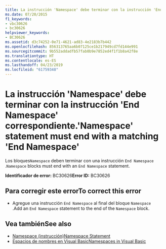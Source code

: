 ```yaml
---
title: La instrucción 'Namespace' debe terminar con la instrucción 'End Namespace' correspondiente.
ms.date: 07/20/2015
f1_keywords:
- vbc30626
- bc30626
helpviewer_keywords:
- BC30626
ms.assetid: d3c74252-0e71-4621-ad83-4e2183b7b442
ms.openlocfilehash: 856313765aa6b07125ce1b217949cd7fd144e991
ms.sourcegitcommit: 9b552addadfb57fab0b9e7852ed4f1f1b8a42f8e
ms.translationtype: HT
ms.contentlocale: es-ES
ms.lasthandoff: 04/23/2019
ms.locfileid: "61759348"
---
```

# <a name="namespace-statement-must-end-with-a-matching-end-namespace"></a><span data-ttu-id="fd756-102">La instrucción 'Namespace' debe terminar con la instrucción 'End Namespace' correspondiente.</span><span class="sxs-lookup"><span data-stu-id="fd756-102">'Namespace' statement must end with a matching 'End Namespace'</span></span>
<span data-ttu-id="fd756-103">Los bloques`Namespace` deben terminar con una instrucción `End Namespace` .</span><span class="sxs-lookup"><span data-stu-id="fd756-103">`Namespace` blocks must end with an `End Namespace` statement.</span></span>  
  
 <span data-ttu-id="fd756-104">**Identificador de error:** BC30626</span><span class="sxs-lookup"><span data-stu-id="fd756-104">**Error ID:** BC30626</span></span>  
  
## <a name="to-correct-this-error"></a><span data-ttu-id="fd756-105">Para corregir este error</span><span class="sxs-lookup"><span data-stu-id="fd756-105">To correct this error</span></span>  
  
- <span data-ttu-id="fd756-106">Agregue una instrucción `End Namespace` al final del bloque `Namespace` .</span><span class="sxs-lookup"><span data-stu-id="fd756-106">Add an `End Namespace` statement to the end of the `Namespace` block.</span></span>  
  
## <a name="see-also"></a><span data-ttu-id="fd756-107">Vea también</span><span class="sxs-lookup"><span data-stu-id="fd756-107">See also</span></span>

- [<span data-ttu-id="fd756-108">Namespace (instrucción)</span><span class="sxs-lookup"><span data-stu-id="fd756-108">Namespace Statement</span></span>](../../visual-basic/language-reference/statements/namespace-statement.md)
- [<span data-ttu-id="fd756-109">Espacios de nombres en Visual Basic</span><span class="sxs-lookup"><span data-stu-id="fd756-109">Namespaces in Visual Basic</span></span>](../../visual-basic/programming-guide/program-structure/namespaces.md)
